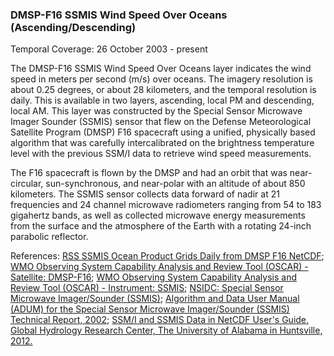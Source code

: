 ### DMSP-F16 SSMIS Wind Speed Over Oceans (Ascending/Descending)
Temporal Coverage: 26 October 2003 - present

The DMSP-F16 SSMIS Wind Speed Over Oceans layer indicates the wind speed in meters per second (m/s) over oceans. The imagery resolution is about 0.25 degrees, or about 28 kilometers, and the temporal resolution is daily. This is available in two layers, ascending, local PM and descending, local AM. This layer was constructed by the Special Sensor Microwave Imager Sounder (SSMIS) sensor that flew on the Defense Meteorological Satellite Program (DMSP) F16 spacecraft using a unified, physically based algorithm that was carefully intercalibrated on the brightness temperature level with the previous SSM/I data to retrieve wind speed measurements.

The F16 spacecraft is flown by the DMSP and had an orbit that was near-circular, sun-synchronous, and near-polar with an altitude of about 850 kilometers. The SSMIS sensor collects data forward of nadir at 21 frequencies and 24 channel microwave radiometers ranging from 54 to 183 gigahertz bands, as well as collected microwave energy measurements from the surface and the atmosphere of the Earth with a rotating 24-inch parabolic reflector.

References:
[RSS SSMIS Ocean Product Grids Daily from DMSP F16 NetCDF](https://doi.org/10.5067/MEASURES/DMSP-F16/SSMIS/DATA301);
[WMO Observing System Capability Analysis and Review Tool (OSCAR) - Satellite: DMSP-F16](https://www.wmo-sat.info/oscar/satellites/view/63);
[WMO Observing System Capability Analysis and Review Tool (OSCAR) - Instrument: SSMIS](https://www.wmo-sat.info/oscar/instruments/view/536);
[NSIDC: Special Sensor Microwave Imager/Sounder (SSMIS)](https://nsidc.org/data/docs/daac/ssmis_instrument/);
[Algorithm and Data User Manual (ADUM) for the Special Sensor Microwave Imager/Sounder (SSMIS) Technical Report, 2002](http://rain.atmos.colostate.edu/FCDR/ssmis.html);
[SSM/I and SSMIS Data in NetCDF User's Guide, Global Hydrology Research Center, The University of Alabama in Huntsville, 2012.](https://ghrc.nsstc.nasa.gov/pub/doc/ssmi_netcdf/SSMI_Data_in_NetCDF.docx)
